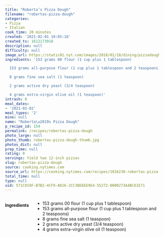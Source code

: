 ```yaml
---
title: "Roberta’s Pizza Dough"
filename: "robertas-pizza-dough"
categories:
- Pizza
- Italian
cook_time: 20 minutes
created: '2021-02-01 10:05:18'
created_ts: 1612173918
description: null
difficulty: null
image_url: https://static01.nyt.com/images/2018/01/18/dining/pizzadough-2/pizzadough-2-videoHpMedium.jpg
ingredients: '153 grams 00 flour (1 cup plus 1 tablespoon)

  153 grams all-purpose flour (1 cup plus 1 tablespoon and 2 teaspoons)

  8 grams fine sea salt (1 teaspoon)

  2 grams active dry yeast (3/4 teaspoon)

  4 grams extra-virgin olive oil (1 teaspoon)'
intrash: 0
meal_dates:
- '2021-02-02'
meal_types: '2'
mine: null
name: "Roberta\u2019s Pizza Dough"
p_recipe_id: 154
permalink: /recipes/robertas-pizza-dough
photo_large: null
photo_thumb: robertas-pizza-dough-thumb.jpg
photos_dict: null
prep_time: null
rating: 0
servings: Yield two 12-inch pizzas
slug: robertas-pizza-dough
source: cooking.nytimes.com
source_url: https://cooking.nytimes.com/recipes/1016230-robertas-pizza-dough?smid=ck-recipe-iOS-share
total_time: null
type: null
uid: 571C019F-B7B2-4CF9-AD16-2CC3BE6EE9E4-55272-0000273A4BC61E71
---
```

<div class="large-8 medium-7 columns" id="writeup">	</div><!-- #writeup -->
</div><!-- #row-one -->
<div class="row" id="row-two">	<div class="medium-4 small-5 columns" id="ingredients"><h4>Ingredients</h4><div class="box box-ingredients content"><ul>
<li>153 grams 00 flour (1 cup plus 1 tablespoon)</li>
<li>153 grams all-purpose flour (1 cup plus 1 tablespoon and 2 teaspoons)</li>
<li>8 grams fine sea salt (1 teaspoon)</li>
<li>2 grams active dry yeast (3/4 teaspoon)</li>
<li>4 grams extra-virgin olive oil (1 teaspoon)</li>
</ul>
</div>	</div>	<div class="medium-6 small-7 columns" id="directions">	</div>